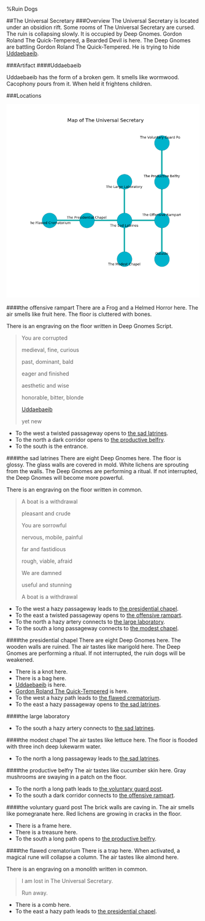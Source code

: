 %Ruin Dogs

##The Universal Secretary
###Overview
The Universal Secretary is located under an obsidion rift. Some rooms of The Universal Secretary are cursed. The ruin is collapsing slowly. It is occupied by Deep Gnomes. <a name="Gordon-Roland-The-Quick-Tempered"></a>Gordon Roland The Quick-Tempered, a Bearded Devil is here. The Deep Gnomes are battling Gordon Roland The Quick-Tempered. He  is trying to hide [Uddaebaeib](#Uddaebaeib). 



###Artifact
####<a name="Uddaebaeib"></a>Uddaebaeib


Uddaebaeib has the form of a broken gem. It smells like wormwood. Cacophony pours from it. When held it frightens children. 





###Locations


![](../v2/images/The-Universal-Secretary.png)

####<a name="the-offensive-rampart"></a>the offensive rampart
There are a Frog and a Helmed Horror here. The air smells like fruit here. The floor is cluttered with bones. 

There is an engraving on the floor written in Deep Gnomes Script. 

> You are corrupted
>
> medieval, fine, curious
>
> past, dominant, bald
>
> eager and finished
>
> aesthetic and wise
>
> honorable, bitter, blonde
>
> [Uddaebaeib](#Uddaebaeib)
>
> yet new
>


* To the west a twisted passageway opens to [the sad latrines](#the-sad-latrines).
* To the north a dark corridor opens to [the productive belfry](#the-productive-belfry).
* To the south is the entrance.


####<a name="the-sad-latrines"></a>the sad latrines
There are eight Deep Gnomes here. The floor is glossy. The glass walls are covered in mold. White lichens are sprouting from the walls. The Deep Gnomes are performing a ritual. If not interrupted, the Deep Gnomes will become more powerful. 

There is an engraving on the floor written in common. 

> A boat is a withdrawal
>
> pleasant and crude
>
> You are sorrowful
>
> nervous, mobile, painful
>
> far and fastidious
>
> rough, viable, afraid
>
> We are damned
>
> useful and stunning
>
> A boat is a withdrawal
>


* To the west a hazy passageway leads to [the presidential chapel](#the-presidential-chapel).
* To the east a twisted passageway opens to [the offensive rampart](#the-offensive-rampart).
* To the north a hazy artery connects to [the large laboratory](#the-large-laboratory).
* To the south a long passageway connects to [the modest chapel](#the-modest-chapel).


####<a name="the-presidential-chapel"></a>the presidential chapel
There are eight Deep Gnomes here. The wooden walls are ruined. The air tastes like marigold here. The Deep Gnomes are performing a ritual. If not interrupted, the ruin dogs will be weakened. 



* There is a knot here.
* There is a bag here.
* [Uddaebaeib](#Uddaebaeib) is here.
* [Gordon Roland The Quick-Tempered](#Gordon-Roland-The-Quick-Tempered) is here.
* To the west a hazy path leads to [the flawed crematorium](#the-flawed-crematorium).
* To the east a hazy passageway opens to [the sad latrines](#the-sad-latrines).


####<a name="the-large-laboratory"></a>the large laboratory




* To the south a hazy artery connects to [the sad latrines](#the-sad-latrines).


####<a name="the-modest-chapel"></a>the modest chapel
The air tastes like lettuce here. The floor is flooded with three inch deep lukewarm water. 



* To the north a long passageway leads to [the sad latrines](#the-sad-latrines).


####<a name="the-productive-belfry"></a>the productive belfry
The air tastes like cucumber skin here. Gray mushrooms are swaying in a patch on the floor. 



* To the north a long path leads to [the voluntary guard post](#the-voluntary-guard-post).
* To the south a dark corridor connects to [the offensive rampart](#the-offensive-rampart).


####<a name="the-voluntary-guard-post"></a>the voluntary guard post
The brick walls are caving in. The air smells like pomegranate here. Red lichens are growing in cracks in the floor. 



* There is a frame here.
* There is a treasure here.
* To the south a long path opens to [the productive belfry](#the-productive-belfry).


####<a name="the-flawed-crematorium"></a>the flawed crematorium
There is a trap here. When activated, a magical rune will collapse a column. The air tastes like almond here. 

There is an engraving on a monolith written in common. 

> I am lost in The Universal Secretary.
>
> Run away.
>


* There is a comb here.
* To the east a hazy path leads to [the presidential chapel](#the-presidential-chapel).


